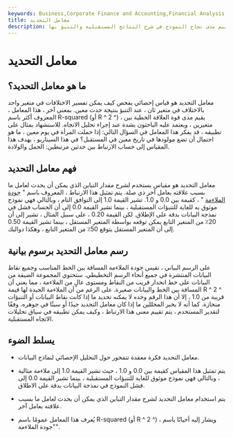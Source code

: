 ```yaml
---
keywords: Business,Corporate Finance and Accounting,Financial Analysis
title: معامل التحديد
description: معامل التحديد هو مقياس يستخدم في التحليل الإحصائي لتقييم مدى نجاح النموذج في شرح النتائج المستقبلية والتنبؤ بها.
---
```


# معامل التحديد
## ما هو معامل التحديد؟

معامل التحديد هو قياس إحصائي يفحص كيف يمكن تفسير الاختلافات في متغير واحد بالاختلاف في متغير ثان ، عند التنبؤ بنتيجة حدث معين. بمعنى آخر ، هذا المعامل ، المعروف أكثر باسم R-squared (أو R ^ 2 ^) ، يقيم مدى قوة العلاقة الخطية بين متغيرين ، ويعتمد عليه الباحثون بشدة عند إجراء تحليل الاتجاه. للاستشهاد بمثال على تطبيقه ، قد يفكر هذا المعامل في السؤال التالي: إذا حملت المرأة في يوم معين ، ما هو احتمال أن تضع مولودها في تاريخ معين في المستقبل؟ في هذا السيناريو ، يهدف هذا المقياس إلى حساب الارتباط بين حدثين مرتبطين: الحمل والولادة.

## فهم معامل التحديد

معامل التحديد هو مقياس يستخدم لشرح مقدار التباين الذي يمكن أن يحدث لعامل ما بسبب علاقته بعامل آخر ذي صلة. يتم تمثيل هذا الارتباط ، المعروف باسم " [جودة الملاءمة](/goodness-of-fit) " ، كقيمة بين 0.0 و 1.0. تشير القيمة 1.0 إلى التوافق التام ، وبالتالي فهي نموذج موثوق به للغاية للتنبؤات المستقبلية ، بينما تشير القيمة 0.0 إلى أن الحساب فشل في نمذجة البيانات بدقة على الإطلاق. لكن القيمة 0.20 ، على سبيل المثال ، تشير إلى أن 20٪ من المتغير التابع يمكن توقعه بواسطة المتغير المستقل ، بينما تشير القيمة 0.50 إلى أن المتغير المستقل يتوقع 50٪ من المتغير التابع ، وهكذا دواليك.

## رسم معامل التحديد برسوم بيانية

على الرسم البياني ، تقيس جودة الملاءمة المسافة بين الخط المناسب وجميع نقاط البيانات المنتشرة في جميع أنحاء الرسم التخطيطي. ستحتوي المجموعة الضيقة من البيانات على خط انحدار قريب من النقاط ومستوى عالٍ من الملاءمة ، مما يعني أن المسافة بين الخط والبيانات صغيرة. على الرغم من أن الملاءمة الجيدة لها قيمة R ^ 2 ^ قريبة من 1.0 ، إلا أن هذا الرقم وحده لا يمكنه تحديد ما إذا كانت نقاط البيانات أو التنبؤات منحازة. كما أنه لا يخبر المحللين ما إذا كان معامل التحديد جيدًا أو سيئًا في جوهره. وفقًا لتقدير المستخدم ، يتم تقييم معنى هذا الارتباط ، وكيف يمكن تطبيقه في سياق تحليلات الاتجاه المستقبلية.

## يسلط الضوء

- معامل التحديد فكرة معقدة تتمحور حول التحليل الإحصائي لنماذج البيانات.

- يتم تمثيل هذا المقياس كقيمة بين 0.0 و 1.0 ، حيث تشير القيمة 1.0 إلى ملاءمة مثالية ، وبالتالي فهي نموذج موثوق للغاية للتنبؤات المستقبلية ، بينما تشير القيمة 0.0 إلى فشل النموذج في نمذجة البيانات بدقة على الاطلاق.

- يتم استخدام معامل التحديد لشرح مقدار التباين الذي يمكن أن يحدث لعامل ما بسبب علاقته بعامل آخر.

- يُعرف هذا المعامل عمومًا باسم R-squared (أو R ^ 2 ^) ، ويشار إليه أحيانًا باسم "جودة الملاءمة".

